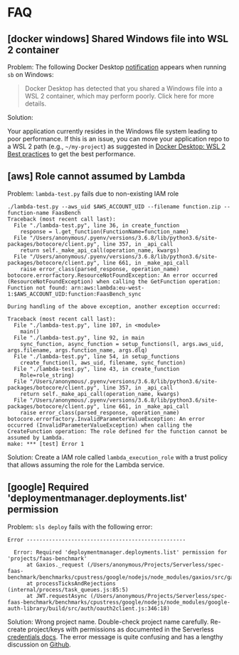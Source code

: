 # FAQ

## [docker windows] Shared Windows file into WSL 2 container

Problem: The following Docker Desktop [notification](https://stackoverflow.com/questions/64484579/docker-desktop-filesharing-notification-about-poor-performance) appears when running `sb` on Windows:

> Docker Desktop has detected that you shared a Windows file into a WSL 2 container, which may perform poorly. Click here for more details.

Solution:

Your application currently resides in the Windows file system leading to poor performance.
If this is an issue, you can move your application repo to a WSL 2 path (e.g., `~/my-project`)
as suggested in [Docker Desktop: WSL 2 Best practices](https://www.docker.com/blog/docker-desktop-wsl-2-best-practices/) to get the best performance.

## [aws] Role cannot assumed by Lambda

Problem: `lambda-test.py` fails due to non-existing IAM role

```none
./lambda-test.py --aws_uid $AWS_ACCOUNT_UID --filename function.zip --function-name FaasBench
Traceback (most recent call last):
  File "./lambda-test.py", line 36, in create_function
    response = l.get_function(FunctionName=function_name)
  File "/Users/anonymous/.pyenv/versions/3.6.8/lib/python3.6/site-packages/botocore/client.py", line 357, in _api_call
    return self._make_api_call(operation_name, kwargs)
  File "/Users/anonymous/.pyenv/versions/3.6.8/lib/python3.6/site-packages/botocore/client.py", line 661, in _make_api_call
    raise error_class(parsed_response, operation_name)
botocore.errorfactory.ResourceNotFoundException: An error occurred (ResourceNotFoundException) when calling the GetFunction operation: Function not found: arn:aws:lambda:eu-west-1:$AWS_ACCOUNT_UID:function:FaasBench_sync

During handling of the above exception, another exception occurred:

Traceback (most recent call last):
  File "./lambda-test.py", line 107, in <module>
    main()
  File "./lambda-test.py", line 92, in main
    sync_function, async_function = setup_functions(l, args.aws_uid, args.filename, args.function_name, args.dlq)
  File "./lambda-test.py", line 54, in setup_functions
    create_function(l, aws_uid, filename, sync_function)
  File "./lambda-test.py", line 43, in create_function
    Role=role_string)
  File "/Users/anonymous/.pyenv/versions/3.6.8/lib/python3.6/site-packages/botocore/client.py", line 357, in _api_call
    return self._make_api_call(operation_name, kwargs)
  File "/Users/anonymous/.pyenv/versions/3.6.8/lib/python3.6/site-packages/botocore/client.py", line 661, in _make_api_call
    raise error_class(parsed_response, operation_name)
botocore.errorfactory.InvalidParameterValueException: An error occurred (InvalidParameterValueException) when calling the CreateFunction operation: The role defined for the function cannot be assumed by Lambda.
make: *** [test] Error 1
```

Solution: Create a IAM role called `lambda_execution_role` with a trust policy that allows assuming the role for the Lambda service.

## [google] Required 'deploymentmanager.deployments.list' permission

Problem: `sls deploy` fails with the following error:

```none
Error --------------------------------------------------

  Error: Required 'deploymentmanager.deployments.list' permission for 'projects/faas-benchmark'
      at Gaxios._request (/Users/anonymous/Projects/Serverless/spec-faas-benchmark/benchmarks/cpustress/google/nodejs/node_modules/gaxios/src/gaxios.ts:109:15)
      at processTicksAndRejections (internal/process/task_queues.js:85:5)
      at JWT.requestAsync (/Users/anonymous/Projects/Serverless/spec-faas-benchmark/benchmarks/cpustress/google/nodejs/node_modules/google-auth-library/build/src/auth/oauth2client.js:346:18)
```

Solution: Wrong project name. Double-check project name carefully.
Re-create project/keys with permissions as documented in the Serverless [credentials docs](https://serverless.com/framework/docs/providers/google/guide/credentials/).
The error message is quite confusing and has a lengthy discussion on [Github](https://github.com/serverless/serverless-google-cloudfunctions/issues/52).
